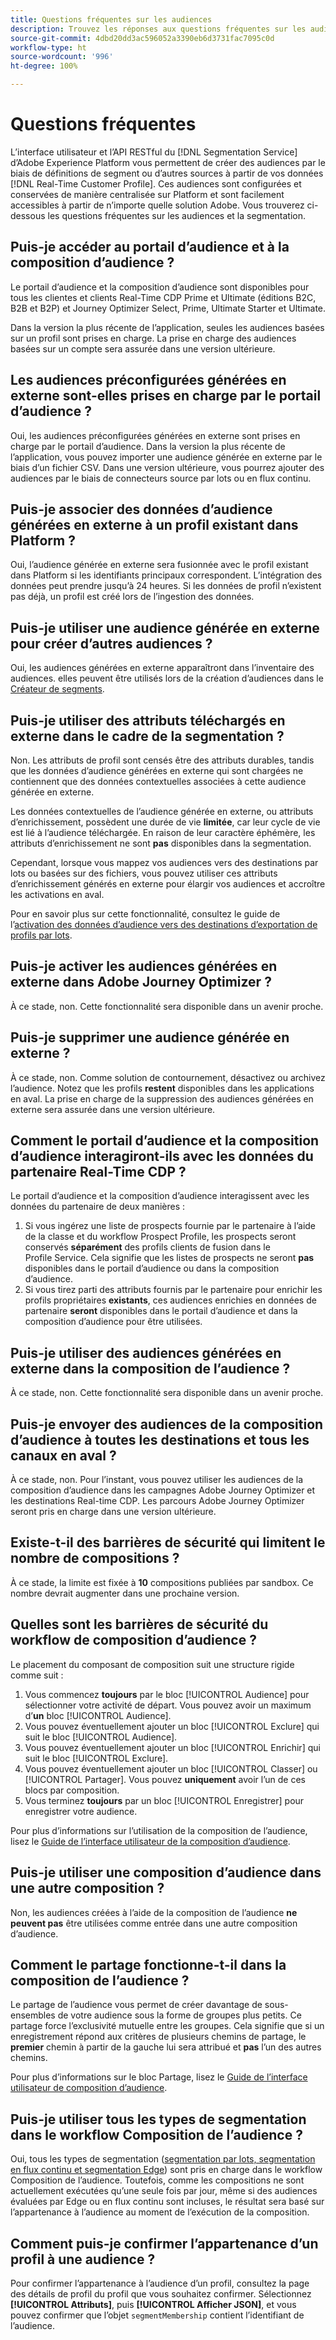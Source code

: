 ```yaml
---
title: Questions fréquentes sur les audiences
description: Trouvez les réponses aux questions fréquentes sur les audiences.
source-git-commit: 4dbd20dd3ac596052a3390eb6d3731fac7095c0d
workflow-type: ht
source-wordcount: '996'
ht-degree: 100%

---
```



# Questions fréquentes

L’interface utilisateur et l’API RESTful du [!DNL Segmentation Service] d’Adobe Experience Platform vous permettent de créer des audiences par le biais de définitions de segment ou d’autres sources à partir de vos données [!DNL Real-Time Customer Profile]. Ces audiences sont configurées et conservées de manière centralisée sur Platform et sont facilement accessibles à partir de n’importe quelle solution Adobe. Vous trouverez ci-dessous les questions fréquentes sur les audiences et la segmentation.

## Puis-je accéder au portail d’audience et à la composition d’audience ?

Le portail d’audience et la composition d’audience sont disponibles pour tous les clientes et clients Real-Time CDP Prime et Ultimate (éditions B2C, B2B et B2P) et Journey Optimizer Select, Prime, Ultimate Starter et Ultimate.

Dans la version la plus récente de l’application, seules les audiences basées sur un profil sont prises en charge. La prise en charge des audiences basées sur un compte sera assurée dans une version ultérieure.

## Les audiences préconfigurées générées en externe sont-elles prises en charge par le portail d’audience ?

Oui, les audiences préconfigurées générées en externe sont prises en charge par le portail d’audience. Dans la version la plus récente de l’application, vous pouvez importer une audience générée en externe par le biais d’un fichier CSV. Dans une version ultérieure, vous pourrez ajouter des audiences par le biais de connecteurs source par lots ou en flux continu.

## Puis-je associer des données d’audience générées en externe à un profil existant dans Platform ?

Oui, l’audience générée en externe sera fusionnée avec le profil existant dans Platform si les identifiants principaux correspondent. L’intégration des données peut prendre jusqu’à 24 heures. Si les données de profil n’existent pas déjà, un profil est créé lors de l’ingestion des données.

## Puis-je utiliser une audience générée en externe pour créer d’autres audiences ?

Oui, les audiences générées en externe apparaîtront dans l’inventaire des audiences. elles peuvent être utilisés lors de la création d’audiences dans le [Créateur de segments](./ui/segment-builder.md).

## Puis-je utiliser des attributs téléchargés en externe dans le cadre de la segmentation ?

Non. Les attributs de profil sont censés être des attributs durables, tandis que les données d’audience générées en externe qui sont chargées ne contiennent que des données contextuelles associées à cette audience générée en externe.

Les données contextuelles de l’audience générée en externe, ou attributs d’enrichissement, possèdent une durée de vie **limitée**, car leur cycle de vie est lié à l’audience téléchargée. En raison de leur caractère éphémère, les attributs d’enrichissement ne sont **pas** disponibles dans la segmentation.

Cependant, lorsque vous mappez vos audiences vers des destinations par lots ou basées sur des fichiers, vous pouvez utiliser ces attributs d’enrichissement générés en externe pour élargir vos audiences et accroître les activations en aval.

Pour en savoir plus sur cette fonctionnalité, consultez le guide de l’[activation des données d’audience vers des destinations d’exportation de profils par lots](../destinations/ui/activate-batch-profile-destinations.md#mapping).

## Puis-je activer les audiences générées en externe dans Adobe Journey Optimizer ?

À ce stade, non. Cette fonctionnalité sera disponible dans un avenir proche.

## Puis-je supprimer une audience générée en externe ?

À ce stade, non. Comme solution de contournement, désactivez ou archivez l’audience. Notez que les profils **restent** disponibles dans les applications en aval. La prise en charge de la suppression des audiences générées en externe sera assurée dans une version ultérieure.

## Comment le portail d’audience et la composition d’audience interagiront-ils avec les données du partenaire Real-Time CDP ?

Le portail d’audience et la composition d’audience interagissent avec les données du partenaire de deux manières :

1. Si vous ingérez une liste de prospects fournie par le partenaire à l’aide de la classe et du workflow Prospect Profile, les prospects seront conservés **séparément** des profils clients de fusion dans le Profile Service. Cela signifie que les listes de prospects ne seront **pas** disponibles dans le portail d’audience ou dans la composition d’audience.
2. Si vous tirez parti des attributs fournis par le partenaire pour enrichir les profils propriétaires **existants**, ces audiences enrichies en données de partenaire **seront** disponibles dans le portail d’audience et dans la composition d’audience pour être utilisées.

## Puis-je utiliser des audiences générées en externe dans la composition de l’audience ?

À ce stade, non. Cette fonctionnalité sera disponible dans un avenir proche.

## Puis-je envoyer des audiences de la composition d’audience à toutes les destinations et tous les canaux en aval ?

À ce stade, non. Pour l’instant, vous pouvez utiliser les audiences de la composition d’audience dans les campagnes Adobe Journey Optimizer et les destinations Real-time CDP. Les parcours Adobe Journey Optimizer seront pris en charge dans une version ultérieure.

## Existe-t-il des barrières de sécurité qui limitent le nombre de compositions ?

À ce stade, la limite est fixée à **10** compositions publiées par sandbox. Ce nombre devrait augmenter dans une prochaine version.

## Quelles sont les barrières de sécurité du workflow de composition d’audience ?

Le placement du composant de composition suit une structure rigide comme suit :

1. Vous commencez **toujours** par le bloc [!UICONTROL Audience] pour sélectionner votre activité de départ. Vous pouvez avoir un maximum d’**un** bloc [!UICONTROL Audience].
2. Vous pouvez éventuellement ajouter un bloc [!UICONTROL Exclure] qui suit le bloc [!UICONTROL Audience].
3. Vous pouvez éventuellement ajouter un bloc [!UICONTROL Enrichir] qui suit le bloc [!UICONTROL Exclure].
4. Vous pouvez éventuellement ajouter un bloc [!UICONTROL Classer] ou [!UICONTROL Partager]. Vous pouvez **uniquement** avoir l’un de ces blocs par composition.
5. Vous terminez **toujours** par un bloc [!UICONTROL Enregistrer] pour enregistrer votre audience.

Pour plus d’informations sur l’utilisation de la composition de l’audience, lisez le [Guide de l’interface utilisateur de la composition d’audience](./ui/audience-composition.md).

## Puis-je utiliser une composition d’audience dans une autre composition ?

Non, les audiences créées à l’aide de la composition de l’audience **ne peuvent pas** être utilisées comme entrée dans une autre composition d’audience.

## Comment le partage fonctionne-t-il dans la composition de l’audience ?

Le partage de l’audience vous permet de créer davantage de sous-ensembles de votre audience sous la forme de groupes plus petits. Ce partage force l’exclusivité mutuelle entre les groupes. Cela signifie que si un enregistrement répond aux critères de plusieurs chemins de partage, le **premier** chemin à partir de la gauche lui sera attribué et **pas** l’un des autres chemins.

Pour plus d’informations sur le bloc Partage, lisez le [Guide de l’interface utilisateur de composition d’audience](./ui/audience-composition.md#split).

## Puis-je utiliser tous les types de segmentation dans le workflow Composition de l’audience ?

Oui, tous les types de segmentation ([segmentation par lots, segmentation en flux continu et segmentation Edge](./home.md#evaluate-segments)) sont pris en charge dans le workflow Composition de l’audience. Toutefois, comme les compositions ne sont actuellement exécutées qu’une seule fois par jour, même si des audiences évaluées par Edge ou en flux continu sont incluses, le résultat sera basé sur l’appartenance à l’audience au moment de l’exécution de la composition.

## Comment puis-je confirmer l’appartenance d’un profil à une audience ?

Pour confirmer l’appartenance à l’audience d’un profil, consultez la page des détails de profil du profil que vous souhaitez confirmer. Sélectionnez **[!UICONTROL Attributs]**, puis **[!UICONTROL Afficher JSON]**, et vous pouvez confirmer que l’objet `segmentMembership` contient l’identifiant de l’audience.
